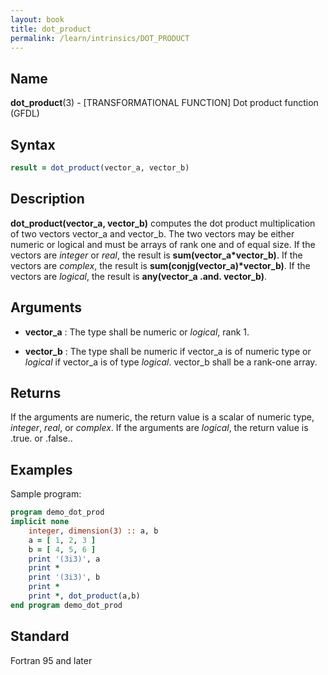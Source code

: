 ```yaml
---
layout: book
title: dot_product
permalink: /learn/intrinsics/DOT_PRODUCT
---
```

## __Name__

__dot\_product__(3) - \[TRANSFORMATIONAL FUNCTION\] Dot product function
(GFDL)

## __Syntax__
```fortran
result = dot_product(vector_a, vector_b)
```
## __Description__

__dot\_product(vector\_a, vector\_b)__ computes the dot product
multiplication of two vectors vector\_a and vector\_b. The two vectors
may be either numeric or logical and must be arrays of rank one and of
equal size. If the vectors are _integer_ or _real_, the result is
__sum(vector\_a\*vector\_b)__. If the vectors are _complex_, the result is
__sum(conjg(vector\_a)\*vector\_b)__. If the vectors are _logical_, the
result is __any(vector\_a .and. vector\_b)__.

## __Arguments__

  - __vector\_a__
    : The type shall be numeric or _logical_, rank 1.

  - __vector\_b__
    : The type shall be numeric if vector\_a is of numeric type or _logical_
    if vector\_a is of type _logical_. vector\_b shall be a rank-one
    array.

## __Returns__

If the arguments are numeric, the return value is a scalar of numeric
type, _integer_, _real_, or _complex_. If the arguments are _logical_, the
return value is .true. or .false..

## __Examples__

Sample program:

```fortran
program demo_dot_prod
implicit none
    integer, dimension(3) :: a, b
    a = [ 1, 2, 3 ]
    b = [ 4, 5, 6 ]
    print '(3i3)', a
    print *
    print '(3i3)', b
    print *
    print *, dot_product(a,b)
end program demo_dot_prod
```

## __Standard__

Fortran 95 and later
